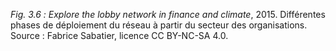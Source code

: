 *Fig. 3.6 :* *Explore the lobby network in finance and climate*, 2015. Différentes phases de déploiement du réseau à partir du secteur des organisations.  
Source : Fabrice Sabatier, licence CC BY-NC-SA 4.0.